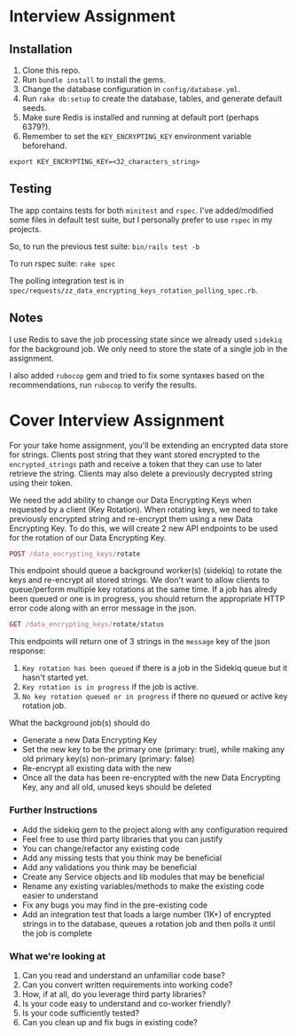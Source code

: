 # Interview Assignment

## Installation

1. Clone this repo.
2. Run `bundle install` to install the gems.
3. Change the database configuration in `config/database.yml`.
4. Run `rake db:setup` to create the database, tables, and generate default seeds.
5. Make sure Redis is installed and running at default port (perhaps 6379?).
6. Remember to set the `KEY_ENCRYPTING_KEY` environment variable beforehand.

```
export KEY_ENCRYPTING_KEY=<32_characters_string>
```

## Testing

The app contains tests for both `minitest` and `rspec`. I've added/modified some files in default test suite, but I personally prefer to use `rspec` in my projects.

So, to run the previous test suite: `bin/rails test -b`

To run rspec suite: `rake spec`

The polling integration test is in `spec/requests/zz_data_encrypting_keys_rotation_polling_spec.rb`.

## Notes

I use Redis to save the job processing state since we already used `sidekiq` for the background job. We only need to store the state of a single job in the assignment.

I also added `rubocop` gem and tried to fix some syntaxes based on the recommendations, run `rubocop` to verify the results.

# Cover Interview Assignment

For your take home assignment, you'll be extending an encrypted data store for strings. Clients post string that they want stored encrypted to the `encrypted_strings` path and receive a token that they can use to later retrieve the string. Clients may also delete a previously decrypted string using their token.

We need the add ability to change our Data Encrypting Keys when requested by a client (Key Rotation). When rotating keys, we need to take previously encrypted string and re-encrypt them using a new Data Encrypting Key. To do this, we will create 2 new API endpoints to be used for the rotation of our Data Encrypting Key.


```ruby
POST /data_encrypting_keys/rotate
```

This endpoint should queue a background worker(s) (sidekiq) to rotate the keys and re-encrypt all stored strings. We don't want to allow clients to queue/perform multiple key rotations at the same time. If a job has alredy been queued or one is in progress, you should return the appropriate HTTP error code along with an error message in the json.

```ruby
GET /data_encrypting_keys/rotate/status
```

This endpoints will return one of 3 strings in the `message` key of the json response:

1. `Key rotation has been queued` if there is a job in the Sidekiq queue but it hasn't started yet.
2.  `Key rotation is in progress` if the job is active.
3. `No key rotation queued or in progress` if there no queued or active key rotation job.


What the background job(s) should do

* Generate a new Data Encrypting Key
* Set the new key to be the primary one (primary: true), while making any old primary key(s) non-primary (primary: false)
* Re-encrypt all existing data with the new
* Once all the data has been re-encrypted with the new Data Encrypting Key, any and all old, unused keys should be deleted


### Further Instructions


* Add the sidekiq gem to the project along with any configuration required
* Feel free to use third party libraries that you can justify
* You can change/refactor any existing code
* Add any missing tests that you think may be beneficial
* Add any validations you think may be beneficial
* Create any Service objects and lib modules that may be beneficial
* Rename any existing variables/methods to make the existing code easier to understand
* Fix any bugs you may find in the pre-existing code
* Add an integration test that loads a large number (1K+) of encrypted strings in to the database, queues a rotation job and then polls it until the job is complete

### What we're looking at

1. Can you read and understand an unfamiliar code base?
2. Can you convert written requirements into working code?
3. How, if at all, do you leverage third party libraries?
4. Is your code easy to understand and co-worker friendly?
5. Is your code sufficiently tested?
6. Can you clean up and fix bugs in existing code?

